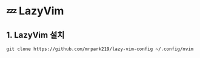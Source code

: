 # 💤 LazyVim

## 1. LazyVim 설치

```
git clone https://github.com/mrpark219/lazy-vim-config ~/.config/nvim
```
